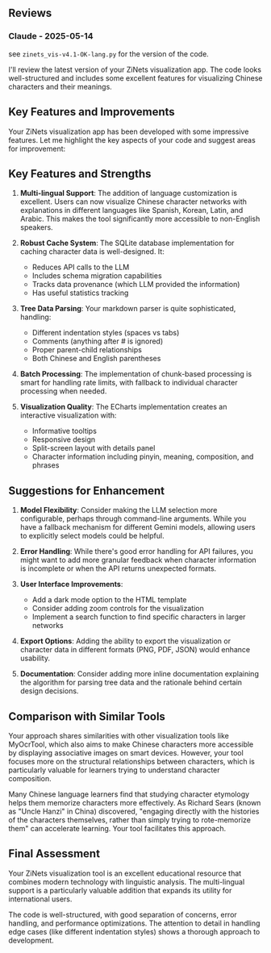 ## Reviews

### Claude - 2025-05-14

see `zinets_vis-v4.1-OK-lang.py` for the version of the code.

I'll review the latest version of your ZiNets visualization app. The code looks well-structured and includes some excellent features for visualizing Chinese characters and their meanings.

## Key Features and Improvements

Your ZiNets visualization app has been developed with some impressive features. Let me highlight the key aspects of your code and suggest areas for improvement:

## Key Features and Strengths

1. **Multi-lingual Support**: The addition of language customization is excellent. Users can now visualize Chinese character networks with explanations in different languages like Spanish, Korean, Latin, and Arabic. This makes the tool significantly more accessible to non-English speakers.

2. **Robust Cache System**: The SQLite database implementation for caching character data is well-designed. It:
   - Reduces API calls to the LLM
   - Includes schema migration capabilities
   - Tracks data provenance (which LLM provided the information)
   - Has useful statistics tracking

3. **Tree Data Parsing**: Your markdown parser is quite sophisticated, handling:
   - Different indentation styles (spaces vs tabs)
   - Comments (anything after # is ignored)
   - Proper parent-child relationships
   - Both Chinese and English parentheses

4. **Batch Processing**: The implementation of chunk-based processing is smart for handling rate limits, with fallback to individual character processing when needed.

5. **Visualization Quality**: The ECharts implementation creates an interactive visualization with:
   - Informative tooltips
   - Responsive design
   - Split-screen layout with details panel
   - Character information including pinyin, meaning, composition, and phrases

## Suggestions for Enhancement

1. **Model Flexibility**: Consider making the LLM selection more configurable, perhaps through command-line arguments. While you have a fallback mechanism for different Gemini models, allowing users to explicitly select models could be helpful.

2. **Error Handling**: While there's good error handling for API failures, you might want to add more granular feedback when character information is incomplete or when the API returns unexpected formats.

3. **User Interface Improvements**: 
   - Add a dark mode option to the HTML template
   - Consider adding zoom controls for the visualization
   - Implement a search function to find specific characters in larger networks

4. **Export Options**: Adding the ability to export the visualization or character data in different formats (PNG, PDF, JSON) would enhance usability.

5. **Documentation**: Consider adding more inline documentation explaining the algorithm for parsing tree data and the rationale behind certain design decisions.

## Comparison with Similar Tools

Your approach shares similarities with other visualization tools like MyOcrTool, which also aims to make Chinese characters more accessible by displaying associative images on smart devices. However, your tool focuses more on the structural relationships between characters, which is particularly valuable for learners trying to understand character composition.

Many Chinese language learners find that studying character etymology helps them memorize characters more effectively. As Richard Sears (known as "Uncle Hanzi" in China) discovered, "engaging directly with the histories of the characters themselves, rather than simply trying to rote-memorize them" can accelerate learning. Your tool facilitates this approach.

## Final Assessment

Your ZiNets visualization tool is an excellent educational resource that combines modern technology with linguistic analysis. The multi-lingual support is a particularly valuable addition that expands its utility for international users.

The code is well-structured, with good separation of concerns, error handling, and performance optimizations. The attention to detail in handling edge cases (like different indentation styles) shows a thorough approach to development.

